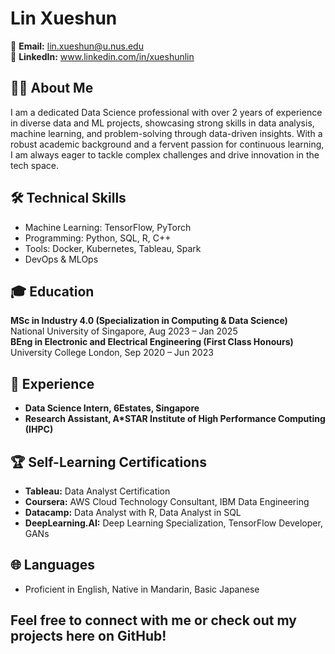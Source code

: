 # Lin Xueshun

📧 **Email:** lin.xueshun@u.nus.edu  
🔗 **LinkedIn:** www.linkedin.com/in/xueshunlin

## 👨‍💻 About Me
I am a dedicated Data Science professional with over 2 years of experience in diverse data and ML projects, showcasing strong skills in data analysis, machine learning, and problem-solving through data-driven insights. With a robust academic background and a fervent passion for continuous learning, I am always eager to tackle complex challenges and drive innovation in the tech space.

## 🛠️ Technical Skills
- Machine Learning: TensorFlow, PyTorch
- Programming: Python, SQL, R, C++
- Tools: Docker, Kubernetes, Tableau, Spark
- DevOps & MLOps

## 🎓 Education
**MSc in Industry 4.0 (Specialization in Computing & Data Science)**  
National University of Singapore, Aug 2023 – Jan 2025  
**BEng in Electronic and Electrical Engineering (First Class Honours)**  
University College London, Sep 2020 – Jun 2023

## 💼 Experience
- **Data Science Intern, 6Estates, Singapore**
- **Research Assistant, A*STAR Institute of High Performance Computing (IHPC)**

## 🏆 Self-Learning Certifications
- **Tableau:** Data Analyst Certification
- **Coursera:** AWS Cloud Technology Consultant, IBM Data Engineering
- **Datacamp:** Data Analyst with R, Data Analyst in SQL
- **DeepLearning.AI:** Deep Learning Specialization, TensorFlow Developer, GANs

## 🌐 Languages
- Proficient in English, Native in Mandarin, Basic Japanese

## Feel free to connect with me or check out my projects here on GitHub!
<!--
**xueshunlin/xueshunlin** is a ✨ _special_ ✨ repository because its `README.md` (this file) appears on your GitHub profile.

Here are some ideas to get you started:

- 🔭 I’m currently working on ...
- 🌱 I’m currently learning ...
- 👯 I’m looking to collaborate on ...
- 🤔 I’m looking for help with ...
- 💬 Ask me about ...
- 📫 How to reach me: ...
- 😄 Pronouns: ...
- ⚡ Fun fact: ...
-->

